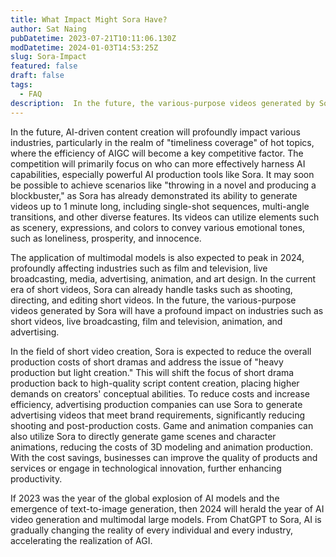 ```yaml
---
title: What Impact Might Sora Have?
author: Sat Naing
pubDatetime: 2023-07-21T10:11:06.130Z
modDatetime: 2024-01-03T14:53:25Z
slug: Sora-Impact
featured: false
draft: false
tags:
  - FAQ
description:  In the future, the various-purpose videos generated by Sora will have a profound impact on industries such as short videos, live broadcasting, film and television, animation, and advertising.
---
```


In the future, AI-driven content creation will profoundly impact various industries, particularly in the realm of "timeliness coverage" of hot topics, where the efficiency of AIGC will become a key competitive factor. The competition will primarily focus on who can more effectively harness AI capabilities, especially powerful AI production tools like Sora. It may soon be possible to achieve scenarios like "throwing in a novel and producing a blockbuster," as Sora has already demonstrated its ability to generate videos up to 1 minute long, including single-shot sequences, multi-angle transitions, and other diverse features. Its videos can utilize elements such as scenery, expressions, and colors to convey various emotional tones, such as loneliness, prosperity, and innocence.

The application of multimodal models is also expected to peak in 2024, profoundly affecting industries such as film and television, live broadcasting, media, advertising, animation, and art design. In the current era of short videos, Sora can already handle tasks such as shooting, directing, and editing short videos. In the future, the various-purpose videos generated by Sora will have a profound impact on industries such as short videos, live broadcasting, film and television, animation, and advertising.

In the field of short video creation, Sora is expected to reduce the overall production costs of short dramas and address the issue of "heavy production but light creation." This will shift the focus of short drama production back to high-quality script content creation, placing higher demands on creators' conceptual abilities. To reduce costs and increase efficiency, advertising production companies can use Sora to generate advertising videos that meet brand requirements, significantly reducing shooting and post-production costs. Game and animation companies can also utilize Sora to directly generate game scenes and character animations, reducing the costs of 3D modeling and animation production. With the cost savings, businesses can improve the quality of products and services or engage in technological innovation, further enhancing productivity.

If 2023 was the year of the global explosion of AI models and the emergence of text-to-image generation, then 2024 will herald the year of AI video generation and multimodal large models. From ChatGPT to Sora, AI is gradually changing the reality of every individual and every industry, accelerating the realization of AGI.







